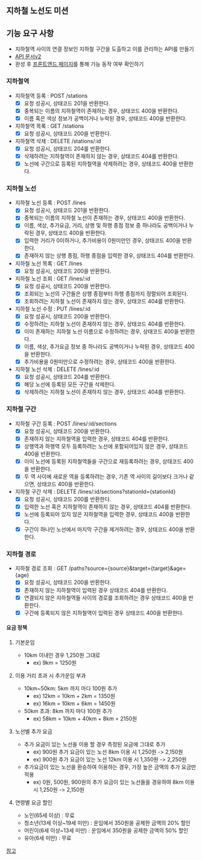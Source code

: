 ## 지하철 노선도 미션

## 기능 요구 사항

- 지하철역 사이의 연결 정보인 지하철 구간을 도출하고 이를 관리하는 API를 만들기
- [API 문서v2](https://techcourse-storage.s3.ap-northeast-2.amazonaws.com/c682be69ae4e412c9e3905a59ef7b7ed)
- 완성 후 [프론트엔드 페이지](https://d2owgqwkhzq0my.cloudfront.net/index.html)를 통해 기능 동작 여부 확인하기

### 지하철역

- 지하철역 등록 : POST /stations
    - [x] 요청 성공시, 상태코드 201을 반환한다.
    - [x] 중복되는 이름의 지하철역이 존재하는 경우, 상태코드 400을 반환한다.
    - [x] 이름 혹은 색상 정보가 공백이거나 누락된 경우, 상태코드 400을 반환한다.
- 지하철역 목록 : GET /stations
    - [x] 요청 성공시, 상태코드 200을 반환한다.
- 지하철역 삭제 : DELETE /stations/:id
    - [x] 요청 성공시, 상태코드 204를 반환한다.
    - [x] 삭제하려는 지하철역이 존재하지 않는 경우, 상태코드 404를 반환한다.
    - [x] 노선에 구간으로 등록된 지하철역을 삭제하려는 경우, 상태코드 400을 반환한다.

### 지하철 노선

- 지하철 노선 등록 : POST /lines
    - [x] 요청 성공시, 상태코드 201을 반환한다.
    - [x] 중복되는 이름의 지하철 노선이 존재하는 경우, 상태코드 400을 반환한다.
    - [x] 이름, 색상, 추가요금, 거리, 상행 및 하행 종점 정보 중 하나라도 공백이거나 누락된 경우, 상태코드 400을 반환한다.
    - [x] 입력한 거리가 0이하거나, 추가비용이 0원미만인 경우, 상태코드 400을 반환한다.
    - [x] 존재하지 않는 상행 종점, 하행 종점을 입력한 경우, 상태코드 404를 반환한다.
- 지하철 노선 목록 : GET /lines
    - [x] 요청 성공시, 상태코드 200을 반환한다.
- 지하철 노선 조회 : GET /lines/:id
    - [x] 요청 성공시, 상태코드 200을 반환한다.
    - [x] 조회되는 노선의 구간들은 상행 종점부터 하행 종점까지 정렬되어 조회된다.
    - [x] 조회하려는 지하철 노선이 존재하지 않는 경우, 상태코드 404를 반환한다.
- 지하철 노선 수정 : PUT /lines/:id
    - [x] 요청 성공시, 상태코드 200을 반환한다.
    - [x] 수정하려는 지하철 노선이 존재하지 않는 경우, 상태코드 404를 반환한다.
    - [x] 이미 존재하는 지하철 노선 이름으로 수정하려는 경우, 상태코드 400을 반환한다.
    - [x] 이름, 색상, 추가요금 정보 중 하나라도 공백이거나 누락된 경우, 상태코드 400을 반환한다.
    - [x] 추가비용을 0원미만으로 수정하려는 경우, 상태코드 400을 반환한다.
- 지하철 노선 삭제 : DELETE /lines/:id
    - [x] 요청 성공시, 상태코드 204를 반환한다.
    - [x] 해당 노선에 등록된 모든 구간을 삭제한다.
    - [x] 삭제하려는 지하철 노선이 존재하지 않는 경우, 상태코드 404를 반환한다.

### 지하철 구간

- 지하철 구간 등록 : POST /lines/:id/sections
    - [x] 요청 성공시, 상태코드 200을 반환한다.
    - [x] 존재하지 않는 지하철역을 입력한 경우, 상태코드 404를 반환한다.
    - [x] 상행역과 하행역 모두 등록하려는 노선에 포함되어있지 않은 경우, 상태코드 400을 반환한다.
    - [x] 이미 노선에 등록된 지하철역들을 구간으로 재등록하려는 경우, 상태코드 400을 반환한다.
    - [x] 두 역 사이에 새로운 역을 등록하려는 경우, 기존 역 사이의 길이보다 크거나 같으면, 상태코드 400을 반환한다.
- 지하철 구간 삭제 : DELETE /lines/:id/sections?stationId={stationId}
    - [x] 요청 성공시, 상태코드 200를 반환한다.
    - [x] 입력한 노선 혹은 지하철역이 존재하지 않는 경우, 상태코드 404를 반환한다.
    - [x] 노선에 등록되어 있지 않은 지하철역을 입력한 경우, 상태코드 400을 반환한다.
    - [x] 구간이 하나인 노선에서 마지막 구간을 제거하려는 경우, 상태코드 400을 반환한다.

### 지하철 경로

- 지하철 경로 조회 : GET /paths?source={source}&target={target}&age={age}
    - [x] 요청 성공시, 상태코드 200을 반환한다.
    - [x] 존재하지 않는 지하철역이 입력된 경우 상태코드 404를 반환한다.
    - [x] 연결되지 않은 지하철역들 사이의 경로를 조회하려는 경우 상태코드 400을 반환한다.
    - [x] 구간에 등록되지 않은 지하철역이 입력된 경우 상태코드 400을 반환한다.

#### 요금 정책

1. 기본운임

    - 10km 이내인 경우 1,250원 그대로
        - ex) 9km = 1250원

2. 이용 거리 초과 시 추가운임 부과

    - 10km~50km: 5km 까지 마다 100원 추가
        - ex) 12km = 10km + 2km = 1350원
        - ex) 16km = 10km + 6km = 1450원
    - 50km 초과: 8km 까지 마다 100원 추가
        - ex) 58km = 10km + 40km + 8km = 2150원

3. 노선별 추가 요금

    - 추가 요금이 있는 노선을 이용 할 경우 측정된 요금에 그대로 추가
        - ex) 900원 추가 요금이 있는 노선 8km 이용 시 1,250원 -> 2,150원
        - ex) 900원 추가 요금이 있는 노선 12km 이용 시 1,350원 -> 2,250원
    - 추가요금이 있는 노선을 환승하여 이용하는 경우, 가장 높은 금액의 추가 요금만 적용
        - ex) 0원, 500원, 900원의 추가 요금이 있는 노선들을 경유하여 8km 이용 시 1,250원 -> 2,150원

4. 연령별 요금 할인

    - 노인(65세 이상) : 무료
    - 청소년(13세 이상~19세 미만) : 운임에서 350원을 공제한 금액의 20% 할인
    - 어린이(6세 이상~13세 미만) : 운임에서 350원을 공제한 금액의 50% 할인
    - 유아(6세 미만) : 무료

[참고](http://www.seoulmetro.co.kr/kr/page.do?menuIdx=354)
